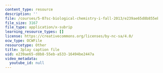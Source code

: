 ```yaml
---
content_type: resource
description: ''
file: /courses/5-07sc-biological-chemistry-i-fall-2013/e239ae65d8b855eba53316494be2447a_UrgmDSFBYlE.vtt
file_size: 3167
file_type: application/x-subrip
learning_resource_types: []
license: https://creativecommons.org/licenses/by-nc-sa/4.0/
ocw_type: OCWFile
resourcetype: Other
title: 3play caption file
uid: e239ae65-d8b8-55eb-a533-16494be2447a
video_metadata:
  youtube_id: null
---
```

